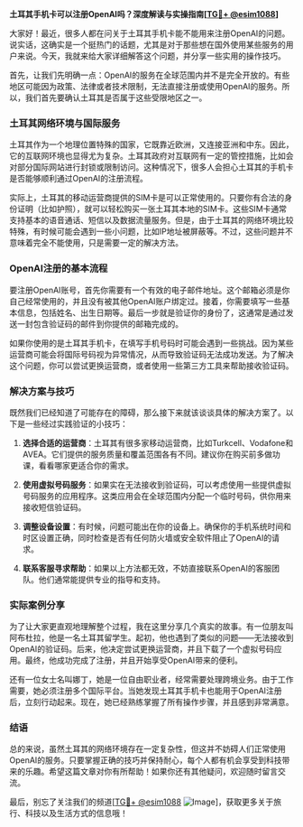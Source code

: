 **土耳其手机卡可以注册OpenAI吗？深度解读与实操指南[[TG💪+ @esim1088](https://t.me/s/esim1088)]**

大家好！最近，很多人都在问关于土耳其手机卡能不能用来注册OpenAI的问题。说实话，这确实是一个挺热门的话题，尤其是对于那些想在国外使用某些服务的用户来说。今天，我就来给大家详细解答这个问题，并分享一些实用的操作技巧。

首先，让我们先明确一点：OpenAI的服务在全球范围内并不是完全开放的。有些地区可能因为政策、法律或者技术限制，无法直接注册或使用OpenAI的服务。所以，我们首先要确认土耳其是否属于这些受限地区之一。

### 土耳其网络环境与国际服务

土耳其作为一个地理位置特殊的国家，它既靠近欧洲，又连接亚洲和中东。因此，它的互联网环境也显得尤为复杂。土耳其政府对互联网有一定的管控措施，比如会对部分国际网站进行封锁或限制访问。这种情况下，很多人会担心土耳其的手机卡是否能够顺利通过OpenAI的注册流程。

实际上，土耳其的移动运营商提供的SIM卡是可以正常使用的。只要你有合法的身份证明（比如护照），就可以轻松购买一张土耳其本地的SIM卡。这些SIM卡通常支持基本的语音通话、短信以及数据流量服务。但是，由于土耳其的网络环境比较特殊，有时候可能会遇到一些小问题，比如IP地址被屏蔽等。不过，这些问题并不意味着完全不能使用，只是需要一定的解决方法。

### OpenAI注册的基本流程

要注册OpenAI账号，首先你需要有一个有效的电子邮件地址。这个邮箱必须是你自己经常使用的，并且没有被其他OpenAI账户绑定过。接着，你需要填写一些基本信息，包括姓名、出生日期等。最后一步就是验证你的身份了，这通常是通过发送一封包含验证码的邮件到你提供的邮箱完成的。

如果你使用的是土耳其手机卡，在填写手机号码时可能会遇到一些挑战。因为某些运营商可能会将国际号码视为异常情况，从而导致验证码无法成功发送。为了解决这个问题，你可以尝试更换运营商，或者使用一些第三方工具来帮助接收验证码。

### 解决方案与技巧

既然我们已经知道了可能存在的障碍，那么接下来就该谈谈具体的解决方案了。以下是一些经过实践验证的小技巧：

1. **选择合适的运营商**：土耳其有很多家移动运营商，比如Turkcell、Vodafone和AVEA。它们提供的服务质量和覆盖范围各有不同。建议你在购买前多做功课，看看哪家更适合你的需求。

2. **使用虚拟号码服务**：如果实在无法接收到验证码，可以考虑使用一些提供虚拟号码服务的应用程序。这类应用会在全球范围内分配一个临时号码，供你用来接收短信验证码。

3. **调整设备设置**：有时候，问题可能出在你的设备上。确保你的手机系统时间和时区设置正确，同时检查是否有任何防火墙或安全软件阻止了OpenAI的请求。

4. **联系客服寻求帮助**：如果以上方法都无效，不妨直接联系OpenAI的客服团队。他们通常能提供专业的指导和支持。

### 实际案例分享

为了让大家更直观地理解整个过程，我在这里分享几个真实的故事。有一位朋友叫阿布杜拉，他是一名土耳其留学生。起初，他也遇到了类似的问题——无法接收到OpenAI的验证码。后来，他决定尝试更换运营商，并且下载了一个虚拟号码应用。最终，他成功完成了注册，并且开始享受OpenAI带来的便利。

还有一位女士名叫娜丁，她是一位自由职业者，经常需要处理跨境业务。由于工作需要，她必须注册多个国际平台。当她发现土耳其手机卡也能用于OpenAI注册后，立刻行动起来。现在，她已经熟练掌握了所有操作步骤，并且感到非常满意。

### 结语

总的来说，虽然土耳其的网络环境存在一定复杂性，但这并不妨碍人们正常使用OpenAI的服务。只要掌握正确的技巧并保持耐心，每个人都有机会享受到科技带来的乐趣。希望这篇文章对你有所帮助！如果你还有其他疑问，欢迎随时留言交流。

最后，别忘了关注我们的频道[[TG💪+ @esim1088](https://t.me/s/esim1088) ![Image](https://i.postimg.cc/4NQfJmqS/Snipaste-2025-05-13-00-14-12.png)]，获取更多关于旅行、科技以及生活方式的信息哦！